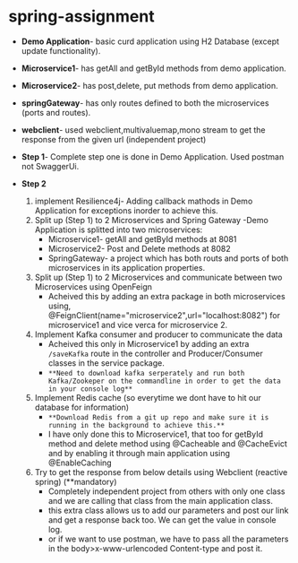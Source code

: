 # spring-assignment

* **Demo Application**- basic curd application using H2 Database (except update functionality).
* **Microservice1**- has getAll and getById methods from demo application.
* **Microservice2**- has post,delete, put methods from demo application.
* **springGateway**- has only routes defined to both the microservices (ports and routes).
* **webclient**- used webclient,multivaluemap,mono stream to get the response from the given url (independent project)

* **Step 1**- Complete step one is done in Demo Application. Used postman not SwaggerUi.
* **Step 2**
  1. implement Resilience4j- Adding callback mathods in Demo Application for exceptions inorder to achieve this.
  1. Split up (Step 1) to 2 Microservices and Spring Gateway
     -Demo Application is splitted into two microservices:
        - Microservice1- getAll and getById methods at 8081
        - Microservice2- Post and Delete methods at 8082
        - SpringGateway- a project which has both routs and ports of both microservices in its application properties.
  1. Split up (Step 1) to 2 Microservices and communicate between two Microservices using OpenFeign
     - Acheived this by adding an extra package in both microservices using, @FeignClient(name="microservice2",url="localhost:8082") for          microservice1 and vice verca for microservice 2.
  1. Implement Kafka consumer and producer to communicate the data
      - Acheived this only in Microservice1 by adding an extra ```/saveKafka``` route in the controller and Producer/Consumer classes in the service package.
      - ```**Need to download kafka serperately and run both Kafka/Zookeper on the commandline in order to get the data in your console log**```
  1. Implement Redis cache (so everytime we dont have to hit our database for information)
      - ```**Download Redis from a git up repo and make sure it is running in the background to achieve this.**```
      - I have only done this to Microservice1, that too for getById method and delete method using @Cacheable and @CacheEvict and by enabling it through main application using @EnableCaching
  1.  Try to get the response from below details using Webclient (reactive spring) (**mandatory)
      - Completely independent project from others with only one class and we are calling that class from the main application class.
      - this extra class allows us to add our parameters and post our link and get a response back too. We can get the value in console log.
      - or if we want to use postman, we have to pass all the parameters in the body>x-www-urlencoded Content-type and post it.
        

